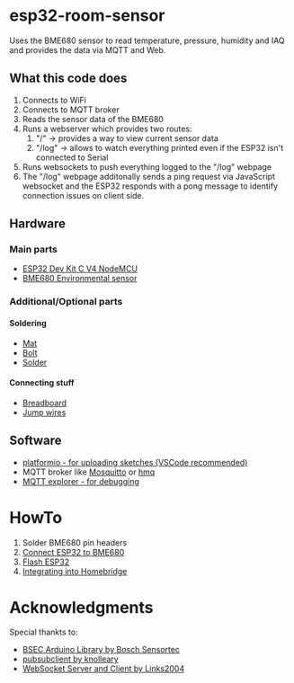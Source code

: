 # esp32-room-sensor

Uses the BME680 sensor to read temperature, pressure, humidity and IAQ and provides the data via MQTT and Web.

## What this code does

1. Connects to WiFi
1. Connects to MQTT broker
1. Reads the sensor data of the BME680
1. Runs a webserver which provides two routes:
    1. "/" -> provides a way to view current sensor data
    1. "/log" -> allows to watch everything printed even if the ESP32 isn't connected to Serial
1. Runs websockets to push everything logged to the "/log" webpage
1. The "/log" webpage additonally sends a ping request via JavaScript websocket and the ESP32 responds with a pong message to identify connection issues on client side.


## Hardware

### Main parts

* [ESP32 Dev Kit C V4 NodeMCU](https://www.amazon.de/gp/product/B07Z83H831)
* [BME680 Environmental sensor](https://de.aliexpress.com/item/4001113450307.html)

### Additional/Optional parts

#### Soldering
* [Mat](https://www.amazon.de/gp/product/B07BXTFWV9)
* [Bolt](https://www.amazon.de/gp/product/B07G8CMMW5)
* [Solder](https://www.amazon.de/gp/product/B000V8JYP8)

#### Connecting stuff
* [Breadboard](https://www.amazon.de/gp/product/B01MCRZFE5)
* [Jump wires](https://www.amazon.de/dp/B07PRGFW5Z)


## Software
* [platformio - for uploading sketches (VSCode recommended)](https://platformio.org/)
* MQTT broker like [Mosquitto](https://mosquitto.org/) or [hmq](https://github.com/fhmq/hmq)
* [MQTT explorer - for debugging](https://mqtt-explorer.com/)

# HowTo

1. Solder BME680 pin headers
1. [Connect ESP32 to BME680](doc/Wiring.md)
1. [Flash ESP32](doc/Flashing.md)
1. [Integrating into Homebridge](doc/Homebridge.md)

# Acknowledgments
Special thankts to:
* [BSEC Arduino Library by Bosch Sensortec](https://github.com/BoschSensortec/BSEC-Arduino-library)
* [pubsubclient by knolleary](https://github.com/knolleary/pubsubclient)
* [WebSocket Server and Client by Links2004](https://github.com/Links2004/arduinoWebSockets)
